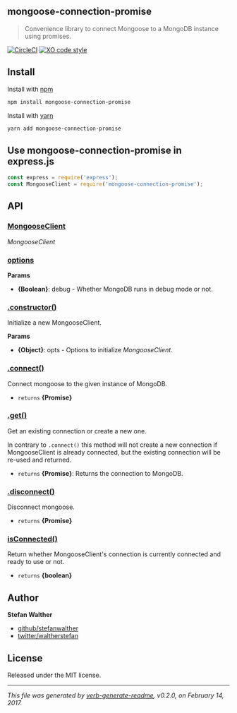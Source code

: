 ## mongoose-connection-promise

> Convenience library to connect Mongoose to a MongoDB instance using promises.

[![CircleCI](https://circleci.com/gh/stefanwalther/mongoose-connection-promise/tree/master.svg?style=svg)](https://circleci.com/gh/stefanwalther/mongoose-connection-promise/tree/master)
[![XO code style](https://img.shields.io/badge/code_style-XO--space-5ed9c7.svg)](https://github.com/sindresorhus/xo-space)

## Install

Install with [npm](http://npmjs.org/)

```sh
npm install mongoose-connection-promise
```

Install with [yarn](https://yarnpkg.com)

```sh
yarn add mongoose-connection-promise
```

## Use mongoose-connection-promise in express.js

```js
const express = require('express');
const MongooseClient = require('mongoose-connection-promise');
```

## API

### [MongooseClient](lib/index.js#L20)

_MongooseClient_

### [options](lib/index.js#L31)

**Params**

* **{Boolean}**: debug - Whether MongoDB runs in debug mode or not.

### [.constructor()](lib/index.js#L39)

Initialize a new MongooseClient.

**Params**

* **{Object}**: opts - Options to initialize _MongooseClient_.

### [.connect()](lib/index.js#L55)

Connect mongoose to the given instance of MongoDB.

* `returns` **{Promise}**

### [.get()](lib/index.js#L77)

Get an existing connection or create a new one.

In contrary to `.connect()` this method will not create a new connection if MongooseClient is already connected,
but the existing connection will be re-used and returned.

* `returns` **{Promise<NavtiveConnection>}**: Returns the connection to MongoDB.

### [.disconnect()](lib/index.js#L91)

Disconnect mongoose.

* `returns` **{Promise}**

### [isConnected()](lib/index.js#L102)

Return whether MongooseClient's connection is currently connected and ready to use or not.

* `returns` **{boolean}**

## Author

**Stefan Walther**

* [github/stefanwalther](https://github.com/stefanwalther)
* [twitter/waltherstefan](http://twitter.com/waltherstefan)

## License

Released under the MIT license.

***

_This file was generated by [verb-generate-readme](https://github.com/verbose/verb-generate-readme), v0.2.0, on February 14, 2017._